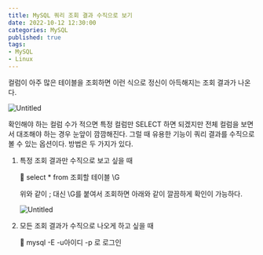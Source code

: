 ```yaml
---
title: MySQL 쿼리 조회 결과 수직으로 보기      
date: 2022-10-12 12:30:00
categories: MySQL 
published: true 
tags:
- MySQL 
- Linux
---
```



컬럼이 아주 많은 테이블을 조회하면 이런 식으로 정신이 아득해지는 조회 결과가 나온다.

![Untitled](https://i.imgur.com/9I9sfcp.png)

확인해야 하는 컬럼 수가 적으면 특정 컬럼만 SELECT 하면 되겠지만 전체 컬럼을 보면서 대조해야 하는 경우 눈앞이 깜깜해진다. 그럴 때 유용한 기능이 쿼리 결과를 수직으로 볼 수 있는 옵션이다. 방법은 두 가지가 있다. 

1. 특정 조회 결과만 수직으로 보고 싶을 때 
    
    <aside>
    📌 select * from 조회할 테이블 \G
    
    </aside>
    
    위와 같이 ; 대신 \G를 붙여서 조회하면 아래와 같이 깔끔하게 확인이 가능하다. 
    
    ![Untitled](https://i.imgur.com/uWQyigy.png)
    
2. 모든 조회 결과가 수직으로 나오게 하고 싶을 때 
    
    <aside>
    📌 mysql -E -u아이디 -p 로 로그인
    
    </aside>